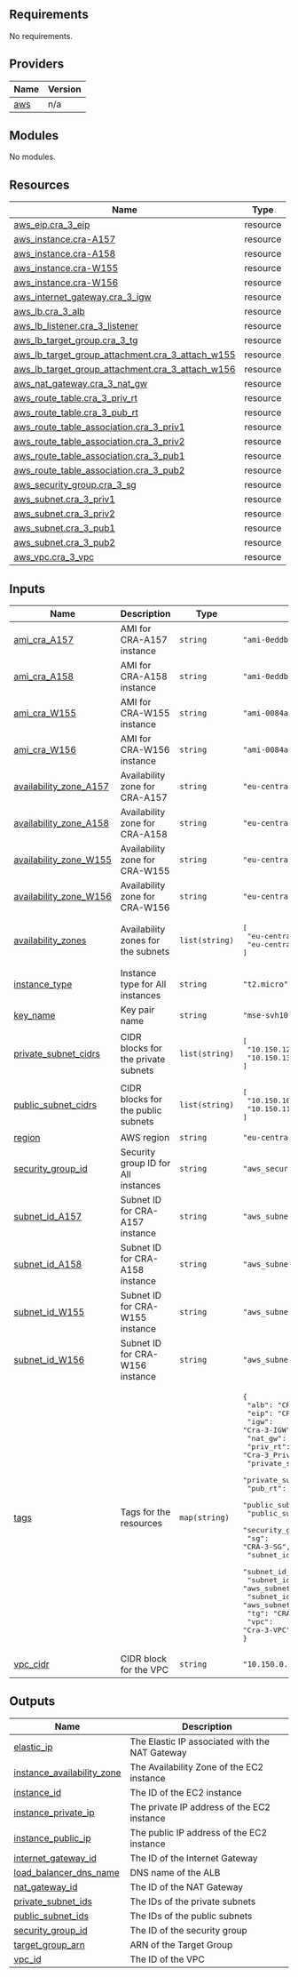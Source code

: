 <!-- BEGIN_TF_DOCS -->
## Requirements

No requirements.

## Providers

| Name | Version |
|------|---------|
| <a name="provider_aws"></a> [aws](#provider\_aws) | n/a |

## Modules

No modules.

## Resources

| Name | Type |
|------|------|
| [aws_eip.cra_3_eip](https://registry.terraform.io/providers/hashicorp/aws/latest/docs/resources/eip) | resource |
| [aws_instance.cra-A157](https://registry.terraform.io/providers/hashicorp/aws/latest/docs/resources/instance) | resource |
| [aws_instance.cra-A158](https://registry.terraform.io/providers/hashicorp/aws/latest/docs/resources/instance) | resource |
| [aws_instance.cra-W155](https://registry.terraform.io/providers/hashicorp/aws/latest/docs/resources/instance) | resource |
| [aws_instance.cra-W156](https://registry.terraform.io/providers/hashicorp/aws/latest/docs/resources/instance) | resource |
| [aws_internet_gateway.cra_3_igw](https://registry.terraform.io/providers/hashicorp/aws/latest/docs/resources/internet_gateway) | resource |
| [aws_lb.cra_3_alb](https://registry.terraform.io/providers/hashicorp/aws/latest/docs/resources/lb) | resource |
| [aws_lb_listener.cra_3_listener](https://registry.terraform.io/providers/hashicorp/aws/latest/docs/resources/lb_listener) | resource |
| [aws_lb_target_group.cra_3_tg](https://registry.terraform.io/providers/hashicorp/aws/latest/docs/resources/lb_target_group) | resource |
| [aws_lb_target_group_attachment.cra_3_attach_w155](https://registry.terraform.io/providers/hashicorp/aws/latest/docs/resources/lb_target_group_attachment) | resource |
| [aws_lb_target_group_attachment.cra_3_attach_w156](https://registry.terraform.io/providers/hashicorp/aws/latest/docs/resources/lb_target_group_attachment) | resource |
| [aws_nat_gateway.cra_3_nat_gw](https://registry.terraform.io/providers/hashicorp/aws/latest/docs/resources/nat_gateway) | resource |
| [aws_route_table.cra_3_priv_rt](https://registry.terraform.io/providers/hashicorp/aws/latest/docs/resources/route_table) | resource |
| [aws_route_table.cra_3_pub_rt](https://registry.terraform.io/providers/hashicorp/aws/latest/docs/resources/route_table) | resource |
| [aws_route_table_association.cra_3_priv1](https://registry.terraform.io/providers/hashicorp/aws/latest/docs/resources/route_table_association) | resource |
| [aws_route_table_association.cra_3_priv2](https://registry.terraform.io/providers/hashicorp/aws/latest/docs/resources/route_table_association) | resource |
| [aws_route_table_association.cra_3_pub1](https://registry.terraform.io/providers/hashicorp/aws/latest/docs/resources/route_table_association) | resource |
| [aws_route_table_association.cra_3_pub2](https://registry.terraform.io/providers/hashicorp/aws/latest/docs/resources/route_table_association) | resource |
| [aws_security_group.cra_3_sg](https://registry.terraform.io/providers/hashicorp/aws/latest/docs/resources/security_group) | resource |
| [aws_subnet.cra_3_priv1](https://registry.terraform.io/providers/hashicorp/aws/latest/docs/resources/subnet) | resource |
| [aws_subnet.cra_3_priv2](https://registry.terraform.io/providers/hashicorp/aws/latest/docs/resources/subnet) | resource |
| [aws_subnet.cra_3_pub1](https://registry.terraform.io/providers/hashicorp/aws/latest/docs/resources/subnet) | resource |
| [aws_subnet.cra_3_pub2](https://registry.terraform.io/providers/hashicorp/aws/latest/docs/resources/subnet) | resource |
| [aws_vpc.cra_3_vpc](https://registry.terraform.io/providers/hashicorp/aws/latest/docs/resources/vpc) | resource |

## Inputs

| Name | Description | Type | Default | Required |
|------|-------------|------|---------|:--------:|
| <a name="input_ami_cra_A157"></a> [ami\_cra\_A157](#input\_ami\_cra\_A157) | AMI for CRA-A157 instance | `string` | `"ami-0eddb4a4e7d846d6f"` | no |
| <a name="input_ami_cra_A158"></a> [ami\_cra\_A158](#input\_ami\_cra\_A158) | AMI for CRA-A158 instance | `string` | `"ami-0eddb4a4e7d846d6f"` | no |
| <a name="input_ami_cra_W155"></a> [ami\_cra\_W155](#input\_ami\_cra\_W155) | AMI for CRA-W155 instance | `string` | `"ami-0084a47cc718c111a"` | no |
| <a name="input_ami_cra_W156"></a> [ami\_cra\_W156](#input\_ami\_cra\_W156) | AMI for CRA-W156 instance | `string` | `"ami-0084a47cc718c111a"` | no |
| <a name="input_availability_zone_A157"></a> [availability\_zone\_A157](#input\_availability\_zone\_A157) | Availability zone for CRA-A157 | `string` | `"eu-central-1a"` | no |
| <a name="input_availability_zone_A158"></a> [availability\_zone\_A158](#input\_availability\_zone\_A158) | Availability zone for CRA-A158 | `string` | `"eu-central-1b"` | no |
| <a name="input_availability_zone_W155"></a> [availability\_zone\_W155](#input\_availability\_zone\_W155) | Availability zone for CRA-W155 | `string` | `"eu-central-1a"` | no |
| <a name="input_availability_zone_W156"></a> [availability\_zone\_W156](#input\_availability\_zone\_W156) | Availability zone for CRA-W156 | `string` | `"eu-central-1b"` | no |
| <a name="input_availability_zones"></a> [availability\_zones](#input\_availability\_zones) | Availability zones for the subnets | `list(string)` | <pre>[<br/>  "eu-central-1a",<br/>  "eu-central-1b"<br/>]</pre> | no |
| <a name="input_instance_type"></a> [instance\_type](#input\_instance\_type) | Instance type for All instances | `string` | `"t2.micro"` | no |
| <a name="input_key_name"></a> [key\_name](#input\_key\_name) | Key pair name | `string` | `"mse-svh105"` | no |
| <a name="input_private_subnet_cidrs"></a> [private\_subnet\_cidrs](#input\_private\_subnet\_cidrs) | CIDR blocks for the private subnets | `list(string)` | <pre>[<br/>  "10.150.12.0/24",<br/>  "10.150.13.0/24"<br/>]</pre> | no |
| <a name="input_public_subnet_cidrs"></a> [public\_subnet\_cidrs](#input\_public\_subnet\_cidrs) | CIDR blocks for the public subnets | `list(string)` | <pre>[<br/>  "10.150.10.0/24",<br/>  "10.150.11.0/24"<br/>]</pre> | no |
| <a name="input_region"></a> [region](#input\_region) | AWS region | `string` | `"eu-central-1"` | no |
| <a name="input_security_group_id"></a> [security\_group\_id](#input\_security\_group\_id) | Security group ID for All instances | `string` | `"aws_security_group.cra_3_sg.id"` | no |
| <a name="input_subnet_id_A157"></a> [subnet\_id\_A157](#input\_subnet\_id\_A157) | Subnet ID for CRA-A157 instance | `string` | `"aws_subnet.cra_3_priv1.id"` | no |
| <a name="input_subnet_id_A158"></a> [subnet\_id\_A158](#input\_subnet\_id\_A158) | Subnet ID for CRA-A158 instance | `string` | `"aws_subnet.cra_3_priv2.id"` | no |
| <a name="input_subnet_id_W155"></a> [subnet\_id\_W155](#input\_subnet\_id\_W155) | Subnet ID for CRA-W155 instance | `string` | `"aws_subnet.cra_3_pub1.id"` | no |
| <a name="input_subnet_id_W156"></a> [subnet\_id\_W156](#input\_subnet\_id\_W156) | Subnet ID for CRA-W156 instance | `string` | `"aws_subnet.cra_3_pub2.id"` | no |
| <a name="input_tags"></a> [tags](#input\_tags) | Tags for the resources | `map(string)` | <pre>{<br/>  "alb": "CRA-3-ALB",<br/>  "eip": "CRA-3_EIP",<br/>  "igw": "Cra-3-IGW",<br/>  "nat_gw": "Cra-3_NAT_GW",<br/>  "priv_rt": "Cra-3_Priv_RT",<br/>  "private_sub1": "Cra-3-Priv1",<br/>  "private_sub2": "Cra-3-Priv2",<br/>  "pub_rt": "Cra-3_Pub_RT",<br/>  "public_sub1": "Cra-3-Pub1",<br/>  "public_sub2": "Cra-3-Pub2",<br/>  "security_group_id": "aws_security_group.cra_3_sg.id",<br/>  "sg": "CRA-3-SG",<br/>  "subnet_id_A156": "aws_subnet.cra_3_pub2.id",<br/>  "subnet_id_W155": "aws_subnet.cra_3_pub1.id",<br/>  "subnet_id_W157": "aws_subnet.cra_3_priv1.id",<br/>  "subnet_id_W158": "aws_subnet.cra_3_priv2.id",<br/>  "tg": "CRA-3-TG",<br/>  "vpc": "Cra-3-VPC"<br/>}</pre> | no |
| <a name="input_vpc_cidr"></a> [vpc\_cidr](#input\_vpc\_cidr) | CIDR block for the VPC | `string` | `"10.150.0.0/16"` | no |

## Outputs

| Name | Description |
|------|-------------|
| <a name="output_elastic_ip"></a> [elastic\_ip](#output\_elastic\_ip) | The Elastic IP associated with the NAT Gateway |
| <a name="output_instance_availability_zone"></a> [instance\_availability\_zone](#output\_instance\_availability\_zone) | The Availability Zone of the EC2 instance |
| <a name="output_instance_id"></a> [instance\_id](#output\_instance\_id) | The ID of the EC2 instance |
| <a name="output_instance_private_ip"></a> [instance\_private\_ip](#output\_instance\_private\_ip) | The private IP address of the EC2 instance |
| <a name="output_instance_public_ip"></a> [instance\_public\_ip](#output\_instance\_public\_ip) | The public IP address of the EC2 instance |
| <a name="output_internet_gateway_id"></a> [internet\_gateway\_id](#output\_internet\_gateway\_id) | The ID of the Internet Gateway |
| <a name="output_load_balancer_dns_name"></a> [load\_balancer\_dns\_name](#output\_load\_balancer\_dns\_name) | DNS name of the ALB |
| <a name="output_nat_gateway_id"></a> [nat\_gateway\_id](#output\_nat\_gateway\_id) | The ID of the NAT Gateway |
| <a name="output_private_subnet_ids"></a> [private\_subnet\_ids](#output\_private\_subnet\_ids) | The IDs of the private subnets |
| <a name="output_public_subnet_ids"></a> [public\_subnet\_ids](#output\_public\_subnet\_ids) | The IDs of the public subnets |
| <a name="output_security_group_id"></a> [security\_group\_id](#output\_security\_group\_id) | The ID of the security group |
| <a name="output_target_group_arn"></a> [target\_group\_arn](#output\_target\_group\_arn) | ARN of the Target Group |
| <a name="output_vpc_id"></a> [vpc\_id](#output\_vpc\_id) | The ID of the VPC |
<!-- END_TF_DOCS -->